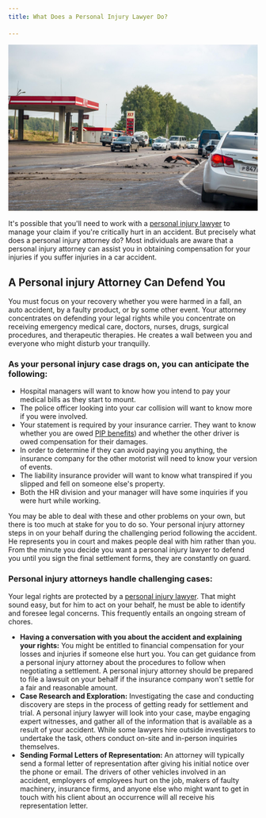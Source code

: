 ```yaml
---
title: What Does a Personal Injury Lawyer Do?

---
```

![personal injury lawyer](/uploads/accident-gc2bc2c8d1_1920.jpg)

It's possible that you'll need to work with a [personal injury lawyer](https://www.getthebigguns.com/the-benefits-of-hiring-a-personal-injury-attorney/) to manage your claim if you're critically hurt in an accident. But precisely what does a personal injury attorney do? Most individuals are aware that a personal injury attorney can assist you in obtaining compensation for your injuries if you suffer injuries in a car accident.

## A Personal injury Attorney Can Defend You

You must focus on your recovery whether you were harmed in a fall, an auto accident, by a faulty product, or by some other event. Your attorney concentrates on defending your legal rights while you concentrate on receiving emergency medical care, doctors, nurses, drugs, surgical procedures, and therapeutic therapies. He creates a wall between you and everyone who might disturb your tranquilly.

### As your personal injury case drags on, you can anticipate the following:

* Hospital managers will want to know how you intend to pay your medical bills as they start to mount.
* The police officer looking into your car collision will want to know more if you were involved.
* Your statement is required by your insurance carrier. They want to know whether you are owed [PIP benefits](https://en.wikipedia.org/wiki/Personal_Independence_Payment#:\~:text=To%20qualify%20for%20PIP%2C%20applicants,than%206%20months%20to%20live)) and whether the other driver is owed compensation for their damages.
* In order to determine if they can avoid paying you anything, the insurance company for the other motorist will need to know your version of events.
* The liability insurance provider will want to know what transpired if you slipped and fell on someone else's property.
* Both the HR division and your manager will have some inquiries if you were hurt while working.

You may be able to deal with these and other problems on your own, but there is too much at stake for you to do so. Your personal injury attorney steps in on your behalf during the challenging period following the accident. He represents you in court and makes people deal with him rather than you. From the minute you decide you want a personal injury lawyer to defend you until you sign the final settlement forms, they are constantly on guard.

### Personal injury attorneys handle challenging cases:

Your legal rights are protected by a [personal injury lawyer](https://www.getthebigguns.com/). That might sound easy, but for him to act on your behalf, he must be able to identify and foresee legal concerns. This frequently entails an ongoing stream of chores.

* **Having a conversation with you about the accident and explaining your rights:** You might be entitled to financial compensation for your losses and injuries if someone else hurt you. You can get guidance from a personal injury attorney about the procedures to follow when negotiating a settlement. A personal injury attorney should be prepared to file a lawsuit on your behalf if the insurance company won't settle for a fair and reasonable amount.
* **Case Research and Exploration:** Investigating the case and conducting discovery are steps in the process of getting ready for settlement and trial. A personal injury lawyer will look into your case, maybe engaging expert witnesses, and gather all of the information that is available as a result of your accident. While some lawyers hire outside investigators to undertake the task, others conduct on-site and in-person inquiries themselves.
* **Sending Formal Letters of Representation:** An attorney will typically send a formal letter of representation after giving his initial notice over the phone or email. The drivers of other vehicles involved in an accident, employers of employees hurt on the job, makers of faulty machinery, insurance firms, and anyone else who might want to get in touch with his client about an occurrence will all receive his representation letter.